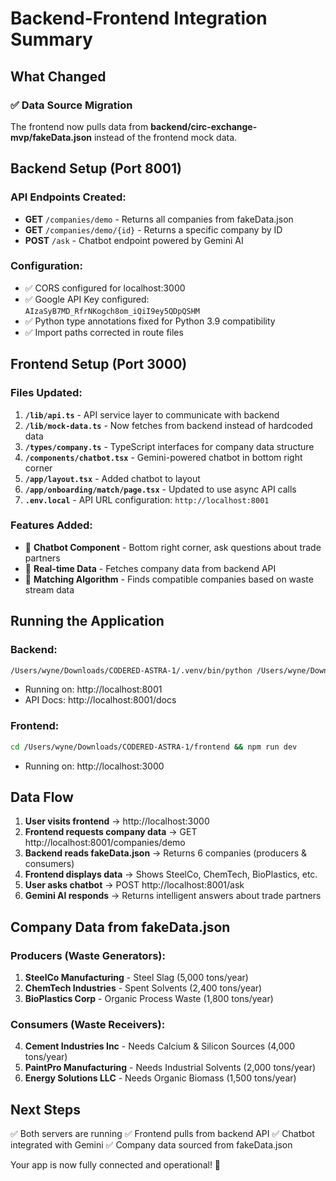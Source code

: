 # Backend-Frontend Integration Summary

## What Changed

### ✅ Data Source Migration
The frontend now pulls data from **backend/circ-exchange-mvp/fakeData.json** instead of the frontend mock data.

## Backend Setup (Port 8001)

### API Endpoints Created:
- **GET** `/companies/demo` - Returns all companies from fakeData.json
- **GET** `/companies/demo/{id}` - Returns a specific company by ID
- **POST** `/ask` - Chatbot endpoint powered by Gemini AI

### Configuration:
- ✅ CORS configured for localhost:3000
- ✅ Google API Key configured: `AIzaSyB7MD_RfrNKogch8om_iQiI9ey5QDpQSHM`
- ✅ Python type annotations fixed for Python 3.9 compatibility
- ✅ Import paths corrected in route files

## Frontend Setup (Port 3000)

### Files Updated:
1. **`/lib/api.ts`** - API service layer to communicate with backend
2. **`/lib/mock-data.ts`** - Now fetches from backend instead of hardcoded data
3. **`/types/company.ts`** - TypeScript interfaces for company data structure
4. **`/components/chatbot.tsx`** - Gemini-powered chatbot in bottom right corner
5. **`/app/layout.tsx`** - Added chatbot to layout
6. **`/app/onboarding/match/page.tsx`** - Updated to use async API calls
7. **`.env.local`** - API URL configuration: `http://localhost:8001`

### Features Added:
- 💬 **Chatbot Component** - Bottom right corner, ask questions about trade partners
- 🔄 **Real-time Data** - Fetches company data from backend API
- 🎯 **Matching Algorithm** - Finds compatible companies based on waste stream data

## Running the Application

### Backend:
```bash
/Users/wyne/Downloads/CODERED-ASTRA-1/.venv/bin/python /Users/wyne/Downloads/CODERED-ASTRA-1/backend/circ-exchange-mvp/run_server.py
```
- Running on: http://localhost:8001
- API Docs: http://localhost:8001/docs

### Frontend:
```bash
cd /Users/wyne/Downloads/CODERED-ASTRA-1/frontend && npm run dev
```
- Running on: http://localhost:3000

## Data Flow

1. **User visits frontend** → http://localhost:3000
2. **Frontend requests company data** → GET http://localhost:8001/companies/demo
3. **Backend reads fakeData.json** → Returns 6 companies (producers & consumers)
4. **Frontend displays data** → Shows SteelCo, ChemTech, BioPlastics, etc.
5. **User asks chatbot** → POST http://localhost:8001/ask
6. **Gemini AI responds** → Returns intelligent answers about trade partners

## Company Data from fakeData.json

### Producers (Waste Generators):
1. **SteelCo Manufacturing** - Steel Slag (5,000 tons/year)
2. **ChemTech Industries** - Spent Solvents (2,400 tons/year)
3. **BioPlastics Corp** - Organic Process Waste (1,800 tons/year)

### Consumers (Waste Receivers):
4. **Cement Industries Inc** - Needs Calcium & Silicon Sources (4,000 tons/year)
5. **PaintPro Manufacturing** - Needs Industrial Solvents (2,000 tons/year)
6. **Energy Solutions LLC** - Needs Organic Biomass (1,500 tons/year)

## Next Steps

✅ Both servers are running
✅ Frontend pulls from backend API
✅ Chatbot integrated with Gemini
✅ Company data sourced from fakeData.json

Your app is now fully connected and operational! 🎉
